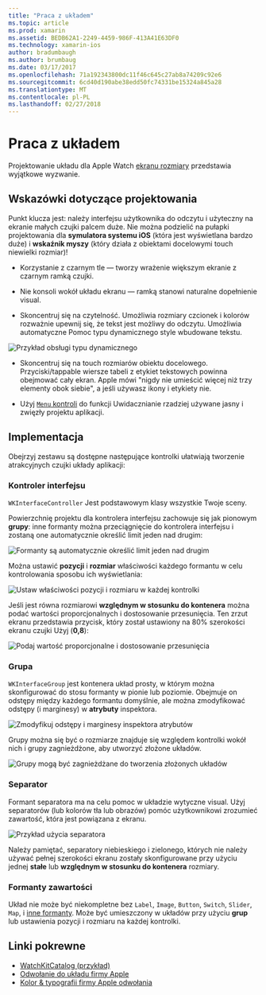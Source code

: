 ```yaml
---
title: "Praca z układem"
ms.topic: article
ms.prod: xamarin
ms.assetid: BEDB62A1-2249-4459-986F-413A41E63DF0
ms.technology: xamarin-ios
author: bradumbaugh
ms.author: brumbaug
ms.date: 03/17/2017
ms.openlocfilehash: 71a192343800dc11f46c645c27ab8a74209c92e6
ms.sourcegitcommit: 6cd40d190abe38edd50fc74331be15324a845a28
ms.translationtype: MT
ms.contentlocale: pl-PL
ms.lasthandoff: 02/27/2018
---
```

# <a name="working-with-layout"></a>Praca z układem

Projektowanie układu dla Apple Watch [ekranu rozmiary](~/ios/watchos/app-fundamentals/screen-sizes.md) przedstawia wyjątkowe wyzwanie.

## <a name="design-tips"></a>Wskazówki dotyczące projektowania

Punkt klucza jest: należy interfejsu użytkownika do odczytu i użyteczny na ekranie małych czujki palcem duże. Nie można podzielić na pułapki projektowania dla **symulatora systemu iOS** (która jest wyświetlana bardzo duże) i **wskaźnik myszy** (który działa z obiektami docelowymi touch niewielki rozmiar)!

- Korzystanie z czarnym tle — tworzy wrażenie większym ekranie z czarnym ramką czujki.

- Nie konsoli wokół układu ekranu — ramką stanowi naturalne dopełnienie visual.

- Skoncentruj się na czytelność. Umożliwia rozmiary czcionek i kolorów rozważnie upewnij się, że tekst jest możliwy do odczytu. Umożliwia automatyczne Pomoc typu dynamicznego style wbudowane tekstu.

![](layout-images/type.png "Przykład obsługi typu dynamicznego")

- Skoncentruj się na touch rozmiarów obiektu docelowego. Przyciski/tappable wiersze tabeli z etykiet tekstowych powinna obejmować cały ekran. Apple mówi "nigdy nie umieścić więcej niż trzy elementy obok siebie", a jeśli używasz ikony i etykiety nie.

- Użyj [ `Menu` kontroli](~/ios/watchos/user-interface/menu.md) do funkcji Uwidacznianie rzadziej używane jasny i zwięzły projektu aplikacji.


## <a name="implementation"></a>Implementacja

Obejrzyj zestawu są dostępne następujące kontrolki ułatwiają tworzenie atrakcyjnych czujki układy aplikacji:

### <a name="interface-controller"></a>Kontroler interfejsu

`WKInterfaceController` Jest podstawowym klasy wszystkie Twoje sceny.

Powierzchnię projektu dla kontrolera interfejsu zachowuje się jak pionowym **grupy**: inne formanty można przeciągnięcie do kontrolera interfejsu i zostaną one automatycznie określić limit jeden nad drugim:

![](layout-images/controller-scene.png "Formanty są automatycznie określić limit jeden nad drugim")

Można ustawić **pozycji** i **rozmiar** właściwości każdego formantu w celu kontrolowania sposobu ich wyświetlania:

![](layout-images/positionsize-attributes.png "Ustaw właściwości pozycji i rozmiaru w każdej kontrolki")

Jeśli jest równa rozmiarowi **względnym w stosunku do kontenera** można podać wartości proporcjonalnych i dostosowanie przesunięcia. Ten zrzut ekranu przedstawia przycisk, który został ustawiony na 80% szerokości ekranu czujki Użyj (**0,8**):

![](layout-images/button-attributes.png "Podaj wartość proporcjonalne i dostosowanie przesunięcia")


### <a name="group"></a>Grupa

`WKInterfaceGroup` jest kontenera układ prosty, w którym można skonfigurować do stosu formanty w pionie lub poziomie. Obejmuje on odstępy między każdego formantu domyślnie, ale można zmodyfikować odstępy (i marginesy) w **atrybuty** inspektora.

![](layout-images/group-attributes.png "Zmodyfikuj odstępy i marginesy inspektora atrybutów")

Grupy można się być o rozmiarze znajduje się względem kontrolki wokół nich i grupy zagnieżdżone, aby utworzyć złożone układów.

![](layout-images/group-scene.png "Grupy mogą być zagnieżdżane do tworzenia złożonych układów")


### <a name="separator"></a>Separator

Formant separatora ma na celu pomoc w układzie wytyczne visual. Użyj separatorów (lub kolorów tła lub obrazów) pomóc użytkownikowi zrozumieć zawartość, która jest powiązana z ekranu.

![](layout-images/separator-scene.png "Przykład użycia separatora")

Należy pamiętać, separatory niebieskiego i zielonego, których nie należy używać pełnej szerokości ekranu zostały skonfigurowane przy użyciu jednej **stałe** lub **względnym w stosunku do kontenera** rozmiary.

### <a name="content-controls"></a>Formanty zawartości

Układ nie może być niekompletne bez `Label`, `Image`, `Button`, `Switch`, `Slider`, `Map`, i [inne formanty](~/ios/watchos/user-interface/index.md).
Może być umieszczony w układów przy użyciu **grup** lub ustawienia pozycji i rozmiaru na każdej kontrolki.



## <a name="related-links"></a>Linki pokrewne

- [WatchKitCatalog (przykład)](https://developer.xamarin.com/samples/monotouch/WatchKit/WatchKitCatalog/)
- [Odwołanie do układu firmy Apple](https://developer.apple.com/library/prerelease/ios/documentation/UserExperience/Conceptual/WatchHumanInterfaceGuidelines/Layout.html)
- [Kolor & typografii firmy Apple odwołania](https://developer.apple.com/library/prerelease/ios/documentation/UserExperience/Conceptual/WatchHumanInterfaceGuidelines/ColorandTypography.html)
